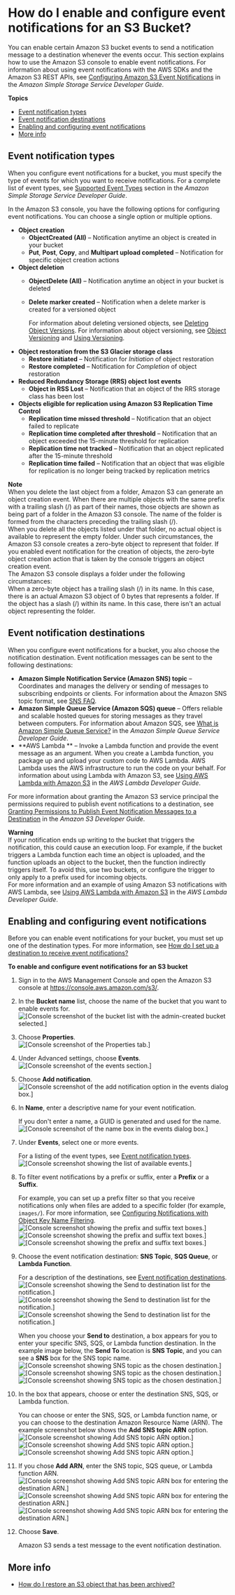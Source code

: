 # How do I enable and configure event notifications for an S3 Bucket?<a name="enable-event-notifications"></a>

You can enable certain Amazon S3 bucket events to send a notification message to a destination whenever the events occur\. This section explains how to use the Amazon S3 console to enable event notifications\. For information about using event notifications with the AWS SDKs and the Amazon S3 REST APIs, see [Configuring Amazon S3 Event Notifications](https://docs.aws.amazon.com/AmazonS3/latest/dev/NotificationHowTo.html) in the *Amazon Simple Storage Service Developer Guide*\. 

**Topics**
+ [Event notification types](#enable-event-notifications-types)
+ [Event notification destinations](#s3-event-notification-destinations)
+ [Enabling and configuring event notifications](#enable-event-notifications-how-to)
+ [More info](#enable-event-notifications-moreinfo)

## Event notification types<a name="enable-event-notifications-types"></a>

When you configure event notifications for a bucket, you must specify the type of events for which you want to receive notifications\. For a complete list of event types, see [Supported Event Types](https://docs.aws.amazon.com/AmazonS3/latest/dev/NotificationHowTo.html#supported-notification-event-types) section in the *Amazon Simple Storage Service Developer Guide*\. 

In the Amazon S3 console, you have the following options for configuring event notifications\. You can choose a single option or multiple options\.
+ **Object creation**
  + **ObjectCreated \(All\)** – Notification anytime an object is created in your bucket
  +  **Put**, **Post**, **Copy**, and **Multipart upload completed** – Notification for specific object creation actions
+ **Object deletion**
  + **ObjectDelete \(All\)** – Notification anytime an object in your bucket is deleted
  + **Delete marker created** – Notification when a delete marker is created for a versioned object

     For information about deleting versioned objects, see [Deleting Object Versions](https://docs.aws.amazon.com/AmazonS3/latest/dev/DeletingObjectVersions.html)\. For information about object versioning, see [Object Versioning](https://docs.aws.amazon.com/AmazonS3/latest/dev/ObjectVersioning.html) and [Using Versioning](https://docs.aws.amazon.com/AmazonS3/latest/dev/Versioning.html)\.
+ **Object restoration from the S3 Glacier storage class** 
  + **Restore initiated** – Notification for *Initiation* of object restoration
  + **Restore completed** – Notification for *Completion* of object restoration
+ **Reduced Redundancy Storage \(RRS\) object lost events**
  + **Object in RSS Lost** – Notification that an object of the RRS storage class has been lost
+ **Objects eligible for replication using Amazon S3 Replication Time Control**
  + **Replication time missed threshold** – Notification that an object failed to replicate
  + **Replication time completed after threshold** – Notification that an object exceeded the 15\-minute threshold for replication
  + **Replication time not tracked** – Notification that an object replicated after the 15\-minute threshold
  + **Replication time failed** – Notification that an object that was eligible for replication is no longer being tracked by replication metrics

**Note**  
When you delete the last object from a folder, Amazon S3 can generate an object creation event\. When there are multiple objects with the same prefix with a trailing slash \(/\) as part of their names, those objects are shown as being part of a folder in the Amazon S3 console\. The name of the folder is formed from the characters preceding the trailing slash \(/\)\.   
When you delete all the objects listed under that folder, no actual object is available to represent the empty folder\. Under such circumstances, the Amazon S3 console creates a zero\-byte object to represent that folder\. If you enabled event notification for the creation of objects, the zero\-byte object creation action that is taken by the console triggers an object creation event\.  
The Amazon S3 console displays a folder under the following circumstances:  
When a zero\-byte object has a trailing slash \(/\) in its name\. In this case, there is an actual Amazon S3 object of 0 bytes that represents a folder\.
If the object has a slash \(/\) within its name\. In this case, there isn't an actual object representing the folder\.

## Event notification destinations<a name="s3-event-notification-destinations"></a>

When you configure event notifications for a bucket, you also choose the notification destination\. Event notification messages can be sent to the following destinations:
+ **Amazon Simple Notification Service \(Amazon SNS\) topic** – Coordinates and manages the delivery or sending of messages to subscribing endpoints or clients\. For information about the Amazon SNS topic format, see [SNS FAQ](https://aws.amazon.com/sns/faqs/#10)\.
+ **Amazon Simple Queue Service \(Amazon SQS\) queue** – Offers reliable and scalable hosted queues for storing messages as they travel between computers\. For information about Amazon SQS, see [What is Amazon Simple Queue Service?](https://docs.aws.amazon.com/AWSSimpleQueueService/latest/SQSDeveloperGuide/Welcome.html) in the *Amazon Simple Queue Service Developer Guide*\.
+ **AWS Lambda ** – Invoke a Lambda function and provide the event message as an argument\. When you create a Lambda function, you package up and upload your custom code to AWS Lambda\. AWS Lambda uses the AWS infrastructure to run the code on your behalf\. For information about using Lambda with Amazon S3, see [Using AWS Lambda with Amazon S3](https://docs.aws.amazon.com/lambda/latest/dg/with-s3.html) in the *AWS Lambda Developer Guide*\.

For more information about granting the Amazon S3 service principal the permissions required to publish event notifications to a destination, see [Granting Permissions to Publish Event Notification Messages to a Destination](https://docs.aws.amazon.com/AmazonS3/latest/dev/NotificationHowTo.html#grant-destinations-permissions-to-s3) in the *Amazon S3 Developer Guide*\.

**Warning**  
If your notification ends up writing to the bucket that triggers the notification, this could cause an execution loop\. For example, if the bucket triggers a Lambda function each time an object is uploaded, and the function uploads an object to the bucket, then the function indirectly triggers itself\. To avoid this, use two buckets, or configure the trigger to only apply to a prefix used for incoming objects\.  
For more information and an example of using Amazon S3 notifications with AWS Lambda, see [Using AWS Lambda with Amazon S3](https://docs.aws.amazon.com/lambda/latest/dg/with-s3.html) in the *AWS Lambda Developer Guide*\. 

## Enabling and configuring event notifications<a name="enable-event-notifications-how-to"></a>

Before you can enable event notifications for your bucket, you must set up one of the destination types\. For more information, see [How do I set up a destination to receive event notifications?](setup-event-notification-destination.md)

**To enable and configure event notifications for an S3 bucket**

1. Sign in to the AWS Management Console and open the Amazon S3 console at [https://console\.aws\.amazon\.com/s3/](https://console.aws.amazon.com/s3/)\.

1. In the **Bucket name** list, choose the name of the bucket that you want to enable events for\.  
![\[Console screenshot of the bucket list with the admin-created bucket selected.\]](http://docs.aws.amazon.com/AmazonS3/latest/user-guide/images/choose-bucket-name.png)

1. Choose **Properties**\.  
![\[Console screenshot of the Properties tab.\]](http://docs.aws.amazon.com/AmazonS3/latest/user-guide/images/choose-properties-tab.png)

1. Under Advanced settings, choose **Events**\.  
![\[Console screenshot of the events section.\]](http://docs.aws.amazon.com/AmazonS3/latest/user-guide/images/events-box.png)

1. Choose **Add notification**\.  
![\[Console screenshot of the add notification option in the events dialog box.\]](http://docs.aws.amazon.com/AmazonS3/latest/user-guide/images/events-add-notification.png)

1. In **Name**, enter a descriptive name for your event notification\. 

   If you don't enter a name, a GUID is generated and used for the name\.   
![\[Console screenshot of the name box in the events dialog box.\]](http://docs.aws.amazon.com/AmazonS3/latest/user-guide/images/events-enter-name.png)

1. Under **Events**, select one or more events\. 

   For a listing of the event types, see [Event notification types](#enable-event-notifications-types)\.  
![\[Console screenshot showing the list of available events.\]](http://docs.aws.amazon.com/AmazonS3/latest/user-guide/images/events-add-event-types.png)

1. To filter event notifications by a prefix or suffix, enter a **Prefix** or a **Suffix**\. 

   For example, you can set up a prefix filter so that you receive notifications only when files are added to a specific folder \(for example, `images/`\)\. For more information, see [Configuring Notifications with Object Key Name Filtering](https://docs.aws.amazon.com/AmazonS3/latest/dev/NotificationHowTo.html#notification-how-to-filtering)\.   
![\[Console screenshot showing the prefix and suffix text boxes.\]](http://docs.aws.amazon.com/AmazonS3/latest/user-guide/images/events-add-event-prefix.png)![\[Console screenshot showing the prefix and suffix text boxes.\]](http://docs.aws.amazon.com/AmazonS3/latest/user-guide/)![\[Console screenshot showing the prefix and suffix text boxes.\]](http://docs.aws.amazon.com/AmazonS3/latest/user-guide/)

1. Choose the event notification destination: **SNS Topic**, **SQS Queue**, or **Lambda Function**\. 

   For a description of the destinations, see [Event notification destinations](#s3-event-notification-destinations)\.  
![\[Console screenshot showing the Send to destination list for the notification.\]](http://docs.aws.amazon.com/AmazonS3/latest/user-guide/images/s3-bucket-properties-events-destination.png)![\[Console screenshot showing the Send to destination list for the notification.\]](http://docs.aws.amazon.com/AmazonS3/latest/user-guide/)![\[Console screenshot showing the Send to destination list for the notification.\]](http://docs.aws.amazon.com/AmazonS3/latest/user-guide/)

   When you choose your **Send to** destination, a box appears for you to enter your specific SNS, SQS, or Lambda function destination\. In the example image below, the **Send To** location is **SNS Topic**, and you can see a **SNS** box for the SNS topic name\.  
![\[Console screenshot showing SNS topic as the chosen destination.\]](http://docs.aws.amazon.com/AmazonS3/latest/user-guide/images/s3-bucket-properties-events-sns.png)![\[Console screenshot showing SNS topic as the chosen destination.\]](http://docs.aws.amazon.com/AmazonS3/latest/user-guide/)![\[Console screenshot showing SNS topic as the chosen destination.\]](http://docs.aws.amazon.com/AmazonS3/latest/user-guide/)

1. In the box that appears, choose or enter the destination SNS, SQS, or Lambda function\. 

   You can choose or enter the SNS, SQS, or Lambda function name, or you can choose to the destination Amazon Resource Name \(ARN\)\. The example screenshot below shows the **Add SNS topic ARN** option\.  
![\[Console screenshot showing Add SNS topic ARN option.\]](http://docs.aws.amazon.com/AmazonS3/latest/user-guide/images/s3-bucket-properties-events-sns-arn.png)![\[Console screenshot showing Add SNS topic ARN option.\]](http://docs.aws.amazon.com/AmazonS3/latest/user-guide/)![\[Console screenshot showing Add SNS topic ARN option.\]](http://docs.aws.amazon.com/AmazonS3/latest/user-guide/)

1. If you chose **Add ARN**, enter the SNS topic, SQS queue, or Lambda function ARN\.  
![\[Console screenshot showing Add SNS topic ARN box for entering the destination ARN.\]](http://docs.aws.amazon.com/AmazonS3/latest/user-guide/images/s3-bucket-properties-events-sns-arn-box.png)![\[Console screenshot showing Add SNS topic ARN box for entering the destination ARN.\]](http://docs.aws.amazon.com/AmazonS3/latest/user-guide/)![\[Console screenshot showing Add SNS topic ARN box for entering the destination ARN.\]](http://docs.aws.amazon.com/AmazonS3/latest/user-guide/)

1. Choose **Save**\. 

   Amazon S3 sends a test message to the event notification destination\.

## More info<a name="enable-event-notifications-moreinfo"></a>
+ [How do I restore an S3 object that has been archived?](restore-archived-objects.md)